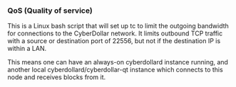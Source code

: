 ### QoS (Quality of service) ###

This is a Linux bash script that will set up tc to limit the outgoing bandwidth for connections to the CyberDollar network. It limits outbound TCP traffic with a source or destination port of 22556, but not if the destination IP is within a LAN.

This means one can have an always-on cyberdollard instance running, and another local cyberdollard/cyberdollar-qt instance which connects to this node and receives blocks from it.
